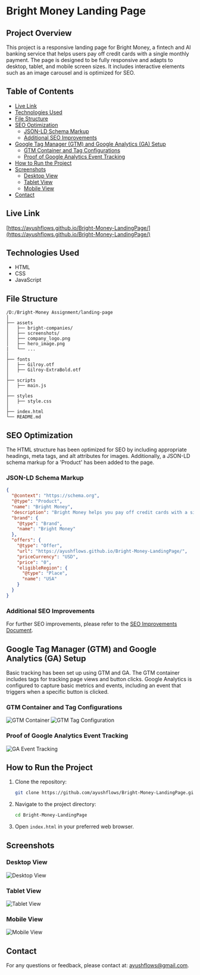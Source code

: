 # Bright Money Landing Page

## Project Overview
This project is a responsive landing page for Bright Money, a fintech and AI banking service that helps users pay off credit cards with a single monthly payment. The page is designed to be fully responsive and adapts to desktop, tablet, and mobile screen sizes. It includes interactive elements such as an image carousel and is optimized for SEO.

## Table of Contents
- [Live Link](#live-link)
- [Technologies Used](#technologies-used)
- [File Structure](#file-structure)
- [SEO Optimization](#seo-optimization)
  - [JSON-LD Schema Markup](#json-ld-schema-markup)
  - [Additional SEO Improvements](#additional-seo-improvements)
- [Google Tag Manager (GTM) and Google Analytics (GA) Setup](#google-tag-manager-gtm-and-google-analytics-ga-setup)
  - [GTM Container and Tag Configurations](#gtm-container-and-tag-configurations)
  - [Proof of Google Analytics Event Tracking](#proof-of-google-analytics-event-tracking)
- [How to Run the Project](#how-to-run-the-project)
- [Screenshots](#screenshots)
  - [Desktop View](#desktop-view)
  - [Tablet View](#tablet-view)
  - [Mobile View](#mobile-view)
- [Contact](#contact)

## Live Link
[https://ayushflows.github.io/Bright-Money-LandingPage/](https://ayushflows.github.io/Bright-Money-LandingPage/)

## Technologies Used
- HTML
- CSS
- JavaScript

## File Structure
```
/D:/Bright-Money Assignment/landing-page
│
├── assets
│   ├── bright-companies/
│   ├── screenshots/
│   ├── company_logo.png
│   ├── hero_image.png
|   └── ...
│
├── fonts
│   ├── Gilroy.otf
│   ├── Gilroy-ExtraBold.otf
│
├── scripts
│   ├── main.js
│
├── styles
│   ├── style.css
│
├── index.html
└── README.md
```

## SEO Optimization
The HTML structure has been optimized for SEO by including appropriate headings, meta tags, and alt attributes for images. Additionally, a JSON-LD schema markup for a 'Product' has been added to the page.

### JSON-LD Schema Markup
```json
{
  "@context": "https://schema.org",
  "@type": "Product",
  "name": "Bright Money",
  "description": "Bright Money helps you pay off credit cards with a single monthly payment. Get a credit line of up to $8,000 with no impact on your score to check rates.",
  "brand": {
    "@type": "Brand",
    "name": "Bright Money"
  },
  "offers": {
    "@type": "Offer",
    "url": "https://ayushflows.github.io/Bright-Money-LandingPage/",
    "priceCurrency": "USD",
    "price": "0",
    "eligibleRegion": {
      "@type": "Place",
      "name": "USA"
    }
  }
}
```

### Additional SEO Improvements
For further SEO improvements, please refer to the [SEO Improvements Document](./seo-improvements.md).

## Google Tag Manager (GTM) and Google Analytics (GA) Setup
Basic tracking has been set up using GTM and GA. The GTM container includes tags for tracking page views and button clicks. Google Analytics is configured to capture basic metrics and events, including an event that triggers when a specific button is clicked.

### GTM Container and Tag Configurations
![GTM Container](./assets/landingpage_screenshots/GA_dashboard.png)
![GTM Tag Configuration](./assets/landingpage_screenshots/gtm_tag_configuration.png)

### Proof of Google Analytics Event Tracking
![GA Event Tracking](./assets/screenshots/ga_event_tracking.png)

## How to Run the Project
1. Clone the repository:
   ```bash
   git clone https://github.com/ayushflows/Bright-Money-LandingPage.git
   ```
2. Navigate to the project directory:
   ```bash
   cd Bright-Money-LandingPage
   ```
3. Open `index.html` in your preferred web browser.

## Screenshots
### Desktop View
![Desktop View](./assets/landingpage_screenshots/Desktop_view.png)

### Tablet View
![Tablet View](./assets/landingpage_screenshots/Tablet_view.png)

### Mobile View
![Mobile View](./assets/landingpage_screenshots/Mobile_view.png)

## Contact
For any questions or feedback, please contact at: [ayushflows@gmail.com](mailto:ayushflows@gmail.com).
